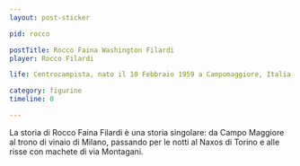 ```yaml
---
layout: post-sticker

pid: rocco

postTitle: Rocco Faina Washington Filardi
player: Rocco Filardi

life: Centrocampista, nato il 10 Febbraio 1959 a Campomaggiore, Italia

category: figurine
timeline: 0

---
```

La storia di Rocco Faina Filardi è una storia singolare: da Campo Maggiore al trono di vinaio di Milano, passando per le notti al Naxos di Torino e alle risse con machete di via Montagani.
